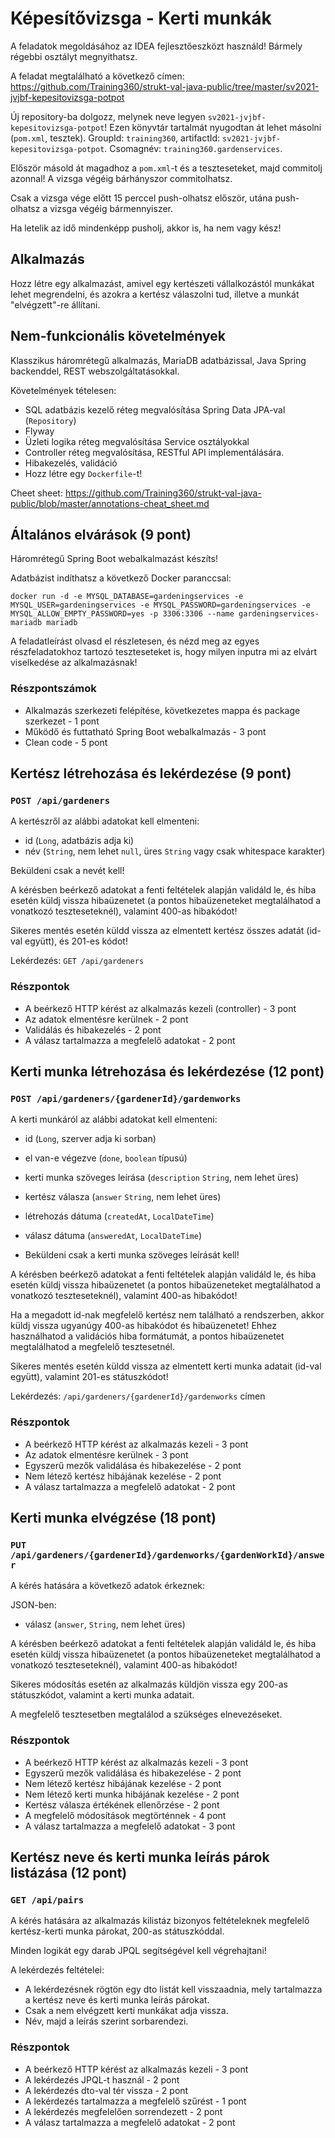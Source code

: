 # Képesítővizsga - Kerti munkák

A feladatok megoldásához az IDEA fejlesztőeszközt használd!
Bármely régebbi osztályt megnyithatsz.

A feladat megtalálható a következő címen: https://github.com/Training360/strukt-val-java-public/tree/master/sv2021-jvjbf-kepesitovizsga-potpot

Új repository-ba dolgozz, melynek neve legyen `sv2021-jvjbf-kepesitovizsga-potpot`!
Ezen könyvtár tartalmát nyugodtan át lehet másolni (`pom.xml`, tesztek).
GroupId: `training360`, artifactId: `sv2021-jvjbf-kepesitovizsga-potpot`. Csomagnév: `training360.gardenservices`.

Először másold át magadhoz a `pom.xml`-t és a teszteseteket, majd commitolj azonnal!
A vizsga végéig bárhányszor commitolhatsz.

Csak a vizsga vége előtt 15 perccel push-olhatsz először, utána push-olhatsz a vizsga végéig bármennyiszer.

Ha letelik az idő mindenképp pusholj, akkor is,
ha nem vagy kész!

## Alkalmazás

Hozz létre egy alkalmazást, amivel egy kertészeti vállalkozástól munkákat lehet megrendelni, és azokra a 
kertész válaszolni tud, illetve a munkát "elvégzett"-re állítani.

## Nem-funkcionális követelmények

Klasszikus háromrétegű alkalmazás, MariaDB adatbázissal,
Java Spring backenddel, REST webszolgáltatásokkal.

Követelmények tételesen:

* SQL adatbázis kezelő réteg megvalósítása Spring Data JPA-val (`Repository`)
* Flyway
* Üzleti logika réteg megvalósítása Service osztályokkal
* Controller réteg megvalósítása, RESTful API implementálására.
* Hibakezelés, validáció
* Hozz létre egy `Dockerfile`-t!

Cheet sheet: https://github.com/Training360/strukt-val-java-public/blob/master/annotations-cheat_sheet.md

## Általános elvárások (9 pont)

Háromrétegű Spring Boot webalkalmazást készíts!

Adatbázist indíthatsz a következő Docker paranccsal:

```shell
docker run -d -e MYSQL_DATABASE=gardeningservices -e MYSQL_USER=gardeningservices -e MYSQL_PASSWORD=gardeningservices -e MYSQL_ALLOW_EMPTY_PASSWORD=yes -p 3306:3306 --name gardeningservices-mariadb mariadb
```

A feladatleírást olvasd el részletesen, és nézd meg az egyes részfeladatokhoz tartozó teszteseteket is,
hogy milyen inputra mi az elvárt viselkedése az alkalmazásnak!

### Részpontszámok

- Alkalmazás szerkezeti felépítése, következetes mappa és package szerkezet - 1 pont
- Működő és futtatható Spring Boot webalkalmazás - 3 pont
- Clean code - 5 pont

## Kertész létrehozása és lekérdezése (9 pont)

### `POST /api/gardeners`

A kertészről az alábbi adatokat kell elmenteni:

- id (`Long`, adatbázis adja ki)
- név (`String`, nem lehet `null`, üres `String` vagy csak whitespace karakter)

Beküldeni csak a nevét kell!

A kérésben beérkező adatokat a fenti feltételek alapján validáld le, és
hiba esetén küldj vissza hibaüzenetet (a pontos hibaüzeneteket megtalálhatod a vonatkozó teszteseteknél),
valamint 400-as hibakódot!

Sikeres mentés esetén küldd vissza az elmentett kertész összes adatát (id-val együtt), és 201-es kódot!

Lekérdezés: `GET /api/gardeners`

### Részpontok

* A beérkező HTTP kérést az alkalmazás kezeli (controller) - 3 pont
* Az adatok elmentésre kerülnek - 2 pont
* Validálás és hibakezelés - 2 pont
* A válasz tartalmazza a megfelelő adatokat - 2 pont

## Kerti munka létrehozása és lekérdezése (12 pont)

### `POST /api/gardeners/{gardenerId}/gardenworks`

A kerti munkáról az alábbi adatokat kell elmenteni:

- id (`Long`, szerver adja ki sorban)
- el van-e végezve (`done`, `boolean` típusú)
- kerti munka szöveges leírása (`description` `String`, nem lehet üres)
- kertész válasza (`answer` `String`, nem lehet üres)
- létrehozás dátuma (`createdAt`, `LocalDateTime`)
- válasz dátuma (`answeredAt`, `LocalDateTime`)

- Beküldeni csak a kerti munka szöveges leírását kell!

A kérésben beérkező adatokat a fenti feltételek alapján validáld le, és hiba esetén küldj vissza hibaüzenetet
(a pontos hibaüzeneteket megtalálhatod a vonatkozó teszteseteknél), valamint 400-as hibakódot!

Ha a megadott id-nak megfelelő kertész nem található a rendszerben, akkor küldj vissza ugyanúgy 400-as hibakódot és hibaüzenetet!
Ehhez használhatod a validációs hiba formátumát, a pontos hibaüzenetet megtalálhatod a megfelelő tesztesetnél.

Sikeres mentés esetén küldd vissza az elmentett kerti munka adatait (id-val együtt), valamint 201-es státuszkódot!

Lekérdezés: `/api/gardeners/{gardenerId}/gardenworks` címen


### Részpontok

* A beérkező HTTP kérést az alkalmazás kezeli - 3 pont
* Az adatok elmentésre kerülnek - 3 pont
* Egyszerű mezők validálása és hibakezelése - 2 pont
* Nem létező kertész hibájának kezelése - 2 pont
* A válasz tartalmazza a megfelelő adatokat - 2 pont

## Kerti munka elvégzése (18 pont)

### `PUT /api/gardeners/{gardenerId}/gardenworks/{gardenWorkId}/answer`

A kérés hatására a következő adatok érkeznek:

JSON-ben:

- válasz  (`answer`, `String`, nem lehet üres)

A kérésben beérkező adatokat a fenti feltételek alapján validáld le,
és hiba esetén küldj vissza hibaüzenetet (a pontos hibaüzeneteket megtalálhatod a vonatkozó teszteseteknél),
valamint 400-as hibakódot!


Sikeres módosítás esetén az alkalmazás küldjön vissza egy 200-as státuszkódot, valamint a kerti munka adatait.

A megfelelő tesztesetben megtalálod a szükséges elnevezéseket.

### Részpontok

- A beérkező HTTP kérést az alkalmazás kezeli - 3 pont
- Egyszerű mezők validálása és hibakezelése - 2 pont
- Nem létező kertész hibájának kezelése - 2 pont
- Nem létező kerti munka hibájának kezelése - 2 pont
- Kertész válasza értékének ellenőrzése - 2 pont
- A megfelelő módosítások megtörténnek - 4 pont
- A válasz tartalmazza a megfelelő adatokat - 3 pont

## Kertész neve és kerti munka leírás párok listázása (12 pont)

### `GET /api/pairs`

A kérés hatására az alkalmazás kilistáz bizonyos feltételeknek megfelelő kertész-kerti munka párokat, 200-as státuszkóddal.

Minden logikát egy darab JPQL segítségével kell végrehajtani!

A lekérdezés feltételei:

- A lekérdezésnek rögtön egy dto listát kell visszaadnia, mely tartalmazza a kertész neve és kerti munka leírás párokat.
- Csak a nem elvégzett kerti munkákat adja vissza.
- Név, majd a leírás szerint sorbarendezi.

### Részpontok

- A beérkező HTTP kérést az alkalmazás kezeli - 3 pont
- A lekérdezés JPQL-t használ - 2 pont
- A lekérdezés dto-val tér vissza - 2 pont
- A lekérdezés tartalmazza a megfelelő szűrést - 1 pont
- A lekérdezés megfelelően sorrendezett - 2 pont
- A válasz tartalmazza a megfelelő adatokat - 2 pont
